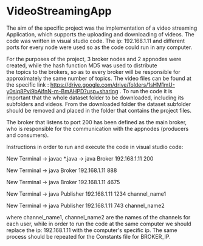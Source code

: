 # VideoStreamingApp

The aim of the specific project was the implementation of a video streaming Application, which supports the uploading and downloading of videos. 
The code was written in visual studio code. The ip: 192.168.1.11 and different ports for every node were used so as the code could run in any computer.

For the purposes of the project, 3 broker nodes and 2 appnodes were created, while the hash function MD5 was used to distribute  
the topics to the brokers, so as to every broker will be responsible for approximately the same number of topics. 
The video files can be found at the specific link : https://drive.google.com/drive/folders/1sHM1mU-y0siq8Pvi9bAifnN-m-BmAHPD?usp=sharing .
To run the code it is important that the whole dataset folder to be downloaded, including its subfolders and videos.
From the downloaded folder the dataset subfolder should be removed and placed in the folder that contains the project files.

The broker that listens to port 200 has been defined as the main broker, who is responsible for the communication with the appnodes (producers and consumers).

Instructions in order to run and execute the code in visual studio code: 

New Terminal -> javac *.java -> java Broker 192.168.1.11 200 

New Terminal -> java Broker 192.168.1.11 888

New Terminal -> java Broker 192.168.1.11 4675

New Terminal -> java Publisher 192.168.1.11 1234 channel_name1

New Terminal -> java Publisher 192.168.1.11 743 channel_name2 

where channel_name1, channel_name2 are the names of the channels for each user, 
while in order to run the code at the same computer we should replace the ip: 192.168.1.11 with the computer's specific ip.
The same process should be repeated for the Constants file for BROKER_IP.
